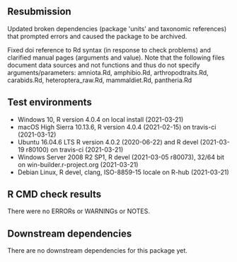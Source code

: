 ## Resubmission

Updated broken dependencies (package 'units' and taxonomic references) that prompted errors and caused the package to be archived.

Fixed doi reference to Rd syntax (in response to check problems) and clarified manual pages (arguments and value). 
Note that the following files document data sources and not functions and thus do not specify arguments/parameters: amniota.Rd, amphibio.Rd, arthropodtraits.Rd, carabids.Rd, heteroptera_raw.Rd, mammaldiet.Rd, pantheria.Rd

## Test environments

* Windows 10, R version 4.0.4 on local install (2021-03-21) 
* macOS High Sierra 10.13.6, R version  4.0.4 (2021-02-15) on travis-ci (2021-03-12) 
* Ubuntu 16.04.6 LTS R version 4.0.2 (2020-06-22) and R devel (2021-03-19 r80100) on travis-ci  (2021-03-21)  
* Windows Server 2008 R2 SP1, R devel (2021-03-05 r80073), 32/64 bit on win-builder.r-project.org (2021-03-21) 
* Debian Linux, R devel, clang, ISO-8859-15 locale on R-hub (2021-03-21) 

## R CMD check results

There were no ERRORs or WARNINGs or NOTES. 

## Downstream dependencies

There are no downstream dependencies for this package yet. 

